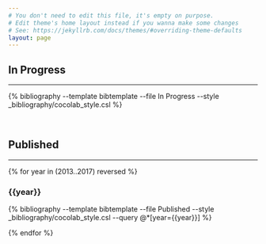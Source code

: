 ```yaml
---
# You don't need to edit this file, it's empty on purpose.
# Edit theme's home layout instead if you wanna make some changes
# See: https://jekyllrb.com/docs/themes/#overriding-theme-defaults
layout: page
---
```


## In Progress
---
{% bibliography --template bibtemplate --file In Progress --style _bibliography/cocolab_style.csl %}


<br />

## Published
---
{% for year in (2013..2017) reversed %}
### {{year}}

{% bibliography  --template bibtemplate --file Published --style _bibliography/cocolab_style.csl --query @*[year={{year}}] %}

{% endfor %}
